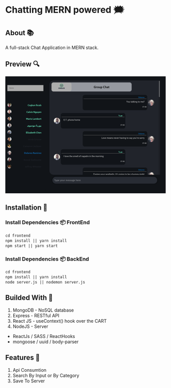 # Chatting MERN powered 🗯️

## About 📚

A full-stack Chat Application in MERN stack.

## Preview 🔍

![Preview](screen.png)

## Installation 🔧

### Install Dependencies 📦 FrontEnd

    cd frontend
    npm install || yarn install
    npm start || yarn start

### Install Dependencies 📦 BackEnd

    cd frontend
    npm install || yarn install
    node server.js || nodemon server.js

## Builded With 🧰

1. MongoDB - NoSQL database
2. Express - RESTful API
3. React JS - useContext() hook over the CART
4. NodeJS - Server

- ReactJs / SASS / ReactHooks
- mongoose / uuid / body-parser

## Features 🔎

1. Api Consumtion
2. Search By Input or By Category
3. Save To Server

